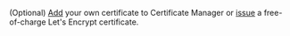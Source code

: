 (Optional) [Add](../../certificate-manager/operations/index.md) your own certificate to Certificate Manager or [issue](../../certificate-manager/operations/managed/cert-create.md) a free-of-charge Let's Encrypt certificate.
